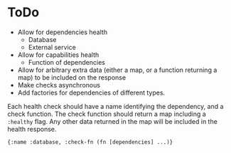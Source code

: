 ToDo
====

* Allow for dependencies health
  * Database
  * External service
* Allow for capabilities health
  * Function of dependencies
* Allow for arbitrary extra data (either a map, or a function returning a map)
  to be included on the response  
* Make checks asynchronous
* Add factories for dependencies of different types.

Each health check should have a name identifying the dependency, and a check 
function. The check function should return a map including a `:healthy` flag.
Any other data returned in the map will be included in the health response.

`{:name :database, :check-fn (fn [dependencies] ...)}`